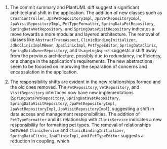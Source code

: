 1) The commit summary and PlantUML diff suggest a significant architectural shift in the application. The addition of new classes such as `CrashController`, `JpaPetRepositoryImpl`, `JpaVetRepositoryImpl`, `JpaVisitRepositoryImpl`, `PetTypeFormatter`, `SpringDataPetRepository`, `SpringDataVetRepository`, and `SpringDataVisitRepository` indicates a move towards a more modular and layered architecture. The removal of classes like `AbstractTraceAspect`, `ClinicBindingInitializer`, `JdbcClinicImplMBean`, `JpaClinicImpl`, `PetTypeEditor`, `SpringDataClinic`, `SpringDataOwnerRepository`, and `UsageLogAspect` suggests a shift away from the previous architecture, possibly due to redundancy, inefficiency, or a change in the application's requirements. The new abstractions seem to be focused on improving the separation of concerns and encapsulation in the application.

2) The responsibility shifts are evident in the new relationships formed and the old ones removed. The `PetRepository`, `VetRepository`, and `VisitRepository` interfaces now have new implementations (`SpringDataPetRepository`, `SpringDataVetRepository`, `SpringDataVisitRepository`, `JpaPetRepositoryImpl`, `JpaVetRepositoryImpl`, `JpaVisitRepositoryImpl`), suggesting a shift in data access and management responsibilities. The addition of `PetTypeFormatter` and its relationship with `ClinicService` indicates a new responsibility for formatting pet types. The removal of relationships between `ClinicService` and `ClinicBindingInitializer`, `SpringDataClinic`, `JpaClinicImpl`, and `PetTypeEditor` suggests a reduction in coupling, which